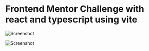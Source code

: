 # Frontend Mentor Challenge with react and typescript using vite

![Screenshot](https://github.com/HaraldHenriksson/rating-component-react/blob/main/screenshots/Sk%C3%A4rmavbild%202023-02-22%20kl.%2017.29.51.png)

![Screenshot](https://github.com/HaraldHenriksson/rating-component-react/blob/main/screenshots/Sk%C3%A4rmavbild%202023-02-22%20kl.%2017.31.23.png)
